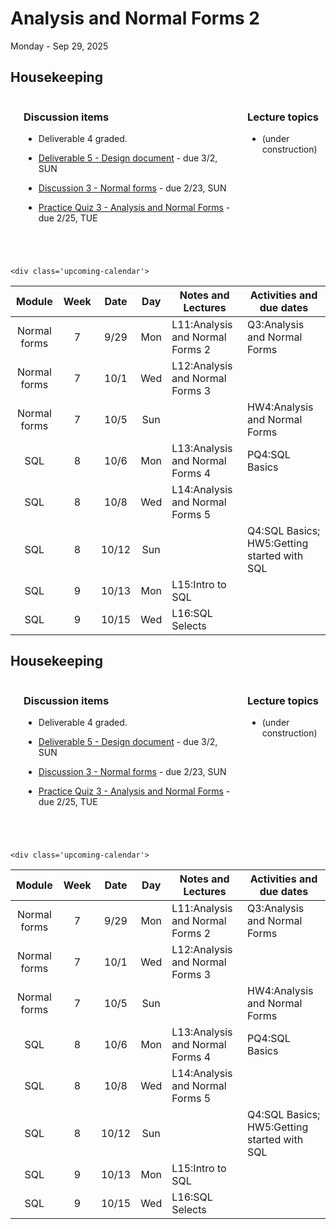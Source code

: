 # Analysis and Normal Forms 2

Monday - Sep 29, 2025

## Housekeeping

<div class="columns">

<div class="column" width="5%">

</div>

<div class="column" width="52%">

### Discussion items

- Deliverable 4 graded.

- [Deliverable 5 - Design
  document](https://virginiacommonwealth.instructure.com/courses/113813/assignments/1075770) -
  due 3/2, SUN

- [Discussion 3 - Normal
  forms](https://virginiacommonwealth.instructure.com/courses/113813/assignments/1075915) -
  due 2/23, SUN

- [Practice Quiz 3 - Analysis and Normal
  Forms](https://virginiacommonwealth.instructure.com/courses/113813/assignments/1081390) -
  due 2/25, TUE

</div>

<div class="column" width="43%">

### Lecture topics

- (under construction)

</div>

</div>

<div style="margin-top:25px">

 

</div>

<style></style>
    <div class='upcoming-calendar'>

| Module | Week | Date | Day | Notes and Lectures | Activities and due dates |
|:--:|:--:|:--:|:--:|----|----|
| Normal forms | 7 | 9/29 | Mon | L11:Analysis and Normal Forms 2 | Q3:Analysis and Normal Forms |
| Normal forms | 7 | 10/1 | Wed | L12:Analysis and Normal Forms 3 |  |
| Normal forms | 7 | 10/5 | Sun |  | HW4:Analysis and Normal Forms |
| SQL | 8 | 10/6 | Mon | L13:Analysis and Normal Forms 4 | PQ4:SQL Basics |
| SQL | 8 | 10/8 | Wed | L14:Analysis and Normal Forms 5 |  |
| SQL | 8 | 10/12 | Sun |  | Q4:SQL Basics; HW5:Getting started with SQL |
| SQL | 9 | 10/13 | Mon | L15:Intro to SQL |  |
| SQL | 9 | 10/15 | Wed | L16:SQL Selects |  |

</div>

<!-- lecture-block-begin -->

<!-- lecture-block-end -->

## Housekeeping

<div class="columns">

<div class="column" width="5%">

</div>

<div class="column" width="52%">

### Discussion items

- Deliverable 4 graded.

- [Deliverable 5 - Design
  document](https://virginiacommonwealth.instructure.com/courses/113813/assignments/1075770) -
  due 3/2, SUN

- [Discussion 3 - Normal
  forms](https://virginiacommonwealth.instructure.com/courses/113813/assignments/1075915) -
  due 2/23, SUN

- [Practice Quiz 3 - Analysis and Normal
  Forms](https://virginiacommonwealth.instructure.com/courses/113813/assignments/1081390) -
  due 2/25, TUE

</div>

<div class="column" width="43%">

### Lecture topics

- (under construction)

</div>

</div>

<div style="margin-top:25px">

 

</div>

<style></style>
    <div class='upcoming-calendar'>

| Module | Week | Date | Day | Notes and Lectures | Activities and due dates |
|:--:|:--:|:--:|:--:|----|----|
| Normal forms | 7 | 9/29 | Mon | L11:Analysis and Normal Forms 2 | Q3:Analysis and Normal Forms |
| Normal forms | 7 | 10/1 | Wed | L12:Analysis and Normal Forms 3 |  |
| Normal forms | 7 | 10/5 | Sun |  | HW4:Analysis and Normal Forms |
| SQL | 8 | 10/6 | Mon | L13:Analysis and Normal Forms 4 | PQ4:SQL Basics |
| SQL | 8 | 10/8 | Wed | L14:Analysis and Normal Forms 5 |  |
| SQL | 8 | 10/12 | Sun |  | Q4:SQL Basics; HW5:Getting started with SQL |
| SQL | 9 | 10/13 | Mon | L15:Intro to SQL |  |
| SQL | 9 | 10/15 | Wed | L16:SQL Selects |  |

</div>
